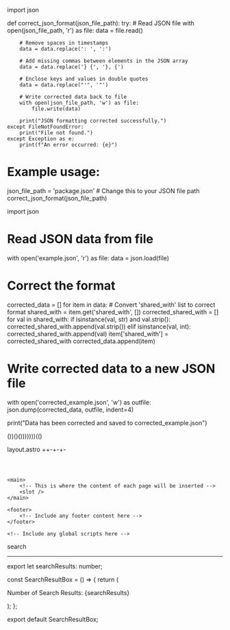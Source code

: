import json

def correct_json_format(json_file_path):
    try:
        # Read JSON file
        with open(json_file_path, 'r') as file:
            data = file.read()
        
        # Remove spaces in timestamps
        data = data.replace(': ', ':')
        
        # Add missing commas between elements in the JSON array
        data = data.replace('} {', '}, {')
        
        # Enclose keys and values in double quotes
        data = data.replace("'", '"')
        
        # Write corrected data back to file
        with open(json_file_path, 'w') as file:
            file.write(data)
        
        print("JSON formatting corrected successfully.")
    except FileNotFoundError:
        print("File not found.")
    except Exception as e:
        print(f"An error occurred: {e}")

# Example usage:
json_file_path = 'package.json'  # Change this to your JSON file path
correct_json_format(json_file_path)








import json

# Read JSON data from file
with open('example.json', 'r') as file:
    data = json.load(file)

# Correct the format
corrected_data = []
for item in data:
    # Convert 'shared_with' list to correct format
    shared_with = item.get('shared_with', [])
    corrected_shared_with = []
    for val in shared_with:
        if isinstance(val, str) and val.strip():
            corrected_shared_with.append(val.strip())
        elif isinstance(val, int):
            corrected_shared_with.append(val)
    item['shared_with'] = corrected_shared_with
    corrected_data.append(item)

# Write corrected data to a new JSON file
with open('corrected_example.json', 'w') as outfile:
    json.dump(corrected_data, outfile, indent=4)

print("Data has been corrected and saved to corrected_example.json")




<!DOCTYPE html>
<html lang="en" class="light-mode">
<head>
    <meta charset="UTF-8">
    <meta name="viewport" content="width=device-width, initial-scale=1.0">
    <title>Horizontal Report Details Display</title>
    <link href="https://cdn.jsdelivr.net/npm/tailwindcss@2.2.19/dist/tailwind.min.css" rel="stylesheet">
    <style>
        /* Your existing styles */
        /* Add additional styles for dark mode */
        .dark-mode .collapsible, 
        .dark-mode .nested-collapsible {
            background-color: MidnightBlue;
            color: white;
        }

        .dark-mode .content, 
        .dark-mode .nested-content {
            background-color: #333;
        }
    </style>
</head>
<body>
    <!-- Your existing HTML content -->

    <!-- JavaScript code for toggling dark mode -->
    <script>
        function toggleDarkMode() {
            const body = document.body;
            body.classList.toggle('dark-mode');
        }
    </script>
</body>
</html>







<!DOCTYPE html>
<html lang="en">
<head>
    <meta charset="UTF-8">
    <meta name="viewport" content="width=device-width, initial-scale=1.0">
    <title> Report Details</title>
    <link href="https://cdn.jsdelivr.net/npm/tailwindcss@2.2.19/dist/tailwind.min.css" rel="stylesheet">
    <style is:global>
     .dark-mode .collapsible, 
        .dark-mode .nested-collapsible {
            background-color: MidnightBlue;
            color: white;
        }

        .dark-mode .content, 
        .dark-mode .nested-content {
            background-color: #333;
        }
        .collapsible, .nested-collapsible {
            background-color: DodgerBlue;
            color: white;
            cursor: pointer;
            padding: 12px;
            border: none;
            text-align: left;
            outline: none;
            font-size: 14px;
            display: block;
            width: 100%;
            box-sizing: border-box;
            margin-top: 5px;
        }

        .active, .collapsible:hover, .nested-collapsible:hover {
            background-color: #1E90FF;
        }

        .content, .nested-content {
            padding: 0 18px;
            display: none;
            overflow: hidden;
            background-color: #f1f1f1;
            transition: max-height 0.2s ease-out;
            width: 100%;
            box-sizing: border-box;
        }

        table, .nested-table {
            border-collapse: collapse;
            width: 100%;
            margin-top: 10px;
        }

        th, td, .nested-table th, .nested-table td {
            border: 1px solid #ddd;
            padding: 8px;
            text-align: left;
        }

        th, .nested-table th {
            background-color: #f3f3f3;
        }

        input[type="text"] {
            padding: 8px;
            width: 100%;
            margin-bottom: 12px;
        }

        #searchCount {
            background-color:DodgerBlue;
            border:1px solid #E2E8F0;
            padding:0.5rem 1rem;
            margin-top:1rem;
            color:white;
            height:50px;
            width:250px;
        }
    </style>
</head>
<body>
<div ></div>
    <div class="container mx-auto">
    <h2 id="searchCount"></h2>
        <h1 class="text-3xl font-bold mb-8 text-center">CrowdStrike Saved Search Detections</h1>
        <input type="text" id="searchInput" placeholder="Search by Name..." onkeyup="filterReports()">
        <div id="jsonContainer"></div>
    </div>

    <script is:inline>
    
    
    
const jsonData = [{}]



        const detailedKeys = ['schedule', 'last_execution', 'report_metadata', 'report_params', 'notifications', 'shared_with'];
        const container = document.getElementById('jsonContainer');
        let count=jsonData.length;

        jsonData.forEach((report, index) => {
            const reportButton = document.createElement('button');
            reportButton.textContent = report.name ? `${report.name} (ID: ${report.id})` : 'Unnamed Report';
            reportButton.className = 'collapsible';
            reportButton.dataset.name = report.name ? report.name.toLowerCase() : ''; // For searching by name

            const reportContent = document.createElement('div');
            reportContent.className = 'content';

            const reportTable = document.createElement('table');
            reportContent.appendChild(reportTable);

            Object.entries(report).forEach(([key, value]) => {
                const row = reportTable.insertRow();
                const keyCell = row.insertCell();
                keyCell.textContent = key;

                const valueCell = row.insertCell();
                if (detailedKeys.includes(key) && typeof value === 'object') {
                    const detailButton = document.createElement('button');
                    detailButton.textContent = `Toggle ${key}`;
                    detailButton.className = 'nested-collapsible';

                    const detailContent = document.createElement('div');
                    detailContent.className = 'nested-content';

                    const nestedTable = document.createElement('table');
                    nestedTable.className = 'nested-table';
                    Object.entries(value).forEach(([nestedKey, nestedValue]) => {
                        const nestedRow = nestedTable.insertRow();
                        const nestedKeyCell = nestedRow.insertCell();
                        nestedKeyCell.textContent = nestedKey;
                        const nestedValueCell = nestedRow.insertCell();
                        nestedValueCell.textContent = JSON.stringify(nestedValue, null, 2);
                    });

                    detailButton.onclick = function() {
                        this.classList.toggle("active");
                        detailContent.style.display = detailContent.style.display === 'block' ? 'none' : 'block';
                    };

                    detailContent.appendChild(nestedTable);
                    valueCell.appendChild(detailButton);
                    valueCell.appendChild(detailContent);
                } else {
                    valueCell.textContent = JSON.stringify(value, null, 2);
                }
            });

            container.appendChild(reportButton);
            container.appendChild(reportContent);

            reportButton.addEventListener('click', function() {
                this.classList.toggle("active");
                reportContent.style.display = reportContent.style.display === 'block' ? 'none' : 'block';
            });
        });

        
        updateSearchCount(count);
        function filterReports() {

            const input = document.getElementById('searchInput');
            const filter = input.value.trim().toLowerCase();
            const buttons = container.getElementsByClassName('collapsible');
            let count=0;

            for (let i = 0; i < buttons.length; i++) {
                const reportName = buttons[i].textContent.trim().toLowerCase();
                const reportContent = buttons[i].nextElementSibling;

                const searchWords = filter.split(/\s+/);

                const reportWords = reportName.split(/\s+/);

                const match = searchWords.some(searchWord => reportWords.some(reportWord => reportWord.includes(searchWord)));

                if (match) {
                    buttons[i].style.display = "block";
                    if (buttons[i].classList.contains('active')) {
                        reportContent.style.display = "block";
                    } else {
                        reportContent.style.display = "none";
                    }
                    count++;
                } else {
                    buttons[i].style.display = "none";
                    reportContent.style.display = "none";
                }
            }
            updateSearchCount(count);

}

        function updateSearchCount(count) {
    
            const searchCount = document.getElementById('searchCount');
            if (searchCount) {
                searchCount.textContent = `Number of search results: ${count}`;
            }
}


//function clearSearch() {
  //  const input = document.getElementById('searchInput');
    //input.value = ''; 
    //filterReports(); 
//}


function toggleDarkMode() {
            const body = document.body;
            body.classList.toggle('dark-mode');
        }


   // document.getElementById('searchInput').addEventListener('change',clearSearch);

    </script>
</body>
</html






_-_-&--_+-&--+_-+&+_



---
import { useToggle } from '@react-aria/toggle';

export let reportData: any;

const ReportDetails = () => {
  const [isExpanded, setIsExpanded] = useToggle(false);

  return (
    <div class="collapsible" aria-expanded={isExpanded}>
      <button onClick={setIsExpanded}>
        {reportData.name ? `${reportData.name} (ID: ${reportData.id})` : 'Unnamed Report'}
      </button>
      <div class="content" hidden={!isExpanded}>
        <table>
          <tbody>
            {Object.entries(reportData).map(([key, value]) => (
              <tr>
                <td>{key}</td>
                <td>
                  {typeof value === 'object' ? (
                    <button class="nested-collapsible">Toggle {key}</button>
                    <div class="nested-content" hidden>
                      <table class="nested-table">
                        <tbody>
                          {Object.entries(value).map(([nestedKey, nestedValue]) => (
                            <tr>
                              <td>{nestedKey}</td>
                              <td>{JSON.stringify(nestedValue)}</td>
                            </tr>
                          ))}
                        </tbody>
                      </table>
                    </div>
                  ) : (
                    JSON.stringify(value)
                  )}
                </td>
              </tr>
            ))}
          </tbody>
        </table>
      </div>
    </div>
  );
};

export default ReportDetails;




()(()reportdetails.astro()()()


---
component: ReportDetails
---
<template>
    <div class="container mx-auto">
        <h2 id="searchCount"></h2>
        <h1 class="text-3xl font-bold mb-8 text-center">CrowdStrike Saved Search Detections</h1>
        <input type="text" id="searchInput" placeholder="Search by Name..." onkeyup="filterReports()">
        <div id="jsonContainer"></div>
    </div>
</template>

<script>
    import { onMount } from 'astro';

    export default function ReportDetails() {
        onMount(() => {
            // Fetch JSON data
            fetch('/data/crowdstrike.json')
                .then(response => response.json())
                .then(jsonData => {
                    renderReports(jsonData); // Call function to render reports
                })
                .catch(error => console.error('Error fetching JSON:', error));
        });

        function renderReports(jsonData) {
            const detailedKeys = ['schedule', 'last_execution', 'report_metadata', 'report_params', 'notifications', 'shared_with'];
            const container = document.getElementById('jsonContainer');
            let count = jsonData.length;

            jsonData.forEach((report, index) => {
                // Rendering logic for each report
                // Example: Create HTML elements, insert data, etc.
            });

            updateSearchCount(count);
        }

        function updateSearchCount(count) {
            const searchCount = document.getElementById('searchCount');
            if (searchCount) {
                searchCount.textContent = `Number of search results: ${count}`;
            }
        }

        function filterReports() {
            // Filter and display reports based on user input
            // Example: Get search input, filter reports, update display
        }
    }
</script>

<style>
    /* Your CSS styles here */
</style>








())()()))))))(()

layout.astro
++-+-+-
<!DOCTYPE html>
<html lang="en">
<head>
    <meta charset="UTF-8">
    <meta name="viewport" content="width=device-width, initial-scale=1.0">
    <title>{title}</title>
    <!-- Include any global CSS or meta tags here -->
</head>
<body>
    <header>
        <!-- Include any header content here -->
    </header>

    <main>
        <!-- This is where the content of each page will be inserted -->
        <slot />
    </main>

    <footer>
        <!-- Include any footer content here -->
    </footer>

    <!-- Include any global scripts here -->
</body>
</html>



search    

---
export let searchResults: number;

const SearchResultBox = () => {
  return (
    <div class="search-result-box bg-blue-500 text-white p-4">
      <p class="font-bold">Number of Search Results: {searchResults}</p>
    </div>
  );
};

export default SearchResultBox;


